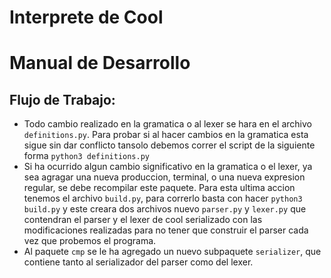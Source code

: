 # Interprete de Cool

# Manual de Desarrollo 

## Flujo de Trabajo:

- Todo cambio realizado en la gramatica o al lexer se hara en el archivo `definitions.py`. Para probar si al hacer cambios en la gramatica esta sigue sin dar conflicto tansolo debemos correr el script de la siguiente forma `python3 definitions.py`
- Si ha ocurrido algun cambio significativo en la gramatica o el lexer, ya sea agragar una nueva produccion, terminal, o una nueva expresion regular, se debe recompilar este paquete. Para esta ultima accion tenemos el archivo `build.py`, para correrlo basta con hacer `python3 build.py` y este creara dos archivos nuevo `parser.py` y `lexer.py` que contendran el parser y el lexer de cool serializado con las modificaciones realizadas para no tener que construir el parser cada vez que probemos el programa.
- Al paquete `cmp` se le ha agregado un nuevo subpaquete `serializer`, que contiene tanto al serializador del parser como del lexer.
